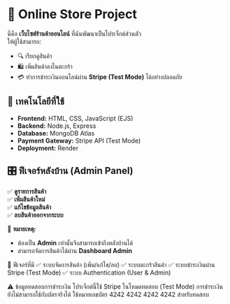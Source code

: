 # 🛒 Online Store Project

นี่คือ **เว็บไซต์ร้านค้าออนไลน์** ที่ฉันพัฒนาเป็นโปรเจ็กต์ส่วนตัว  
ให้ผู้ใช้สามารถ:
- 🔍 เรียกดูสินค้า  
- 🛍 เพิ่มสินค้าลงในตะกร้า  
- 💳 ทำการชำระเงินออนไลน์ผ่าน **Stripe (Test Mode)** ได้อย่างปลอดภัย  

## 🚀 เทคโนโลยีที่ใช้
- **Frontend:** HTML, CSS, JavaScript (EJS)  
- **Backend:** Node.js, Express  
- **Database:** MongoDB Atlas
- **Payment Gateway:** Stripe API (Test Mode)  
- **Deployment:** Render  

## 🎛 ฟีเจอร์หลังบ้าน (Admin Panel)
✅ **ดูรายการสินค้า**  
✅ **เพิ่มสินค้าใหม่**  
✅ **แก้ไขข้อมูลสินค้า**  
✅ **ลบสินค้าออกจากระบบ**  

🔐 **หมายเหตุ:**  
- ต้องเป็น **Admin** เท่านั้นจึงสามารถเข้าถึงหลังบ้านได้  
- สามารถจัดการสินค้าได้ผ่าน **Dashboard Admin**  

🎯 ฟีเจอร์ที่มี
✅ ระบบจัดการสินค้า (เพิ่ม/แก้ไข/ลบ)
✅ ระบบตะกร้าสินค้า
✅ ระบบชำระเงินผ่าน Stripe (Test Mode)
✅ ระบบ Authentication (User & Admin)

⚠️ ข้อมูลทดสอบการชำระเงิน
โปรเจ็กต์นี้ใช้ Stripe ในโหมดทดสอบ (Test Mode)
การชำระเงินยังไม่สามารถใช้กับบัตรจริงได้
ใช้หมายเลขบัตร 4242 4242 4242 4242 สำหรับทดสอบ
